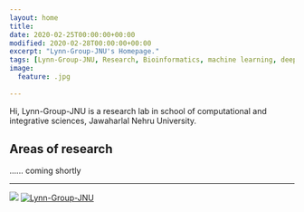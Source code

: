 ```yaml
---
layout: home
title: 
date: 2020-02-25T00:00:00+00:00
modified: 2020-02-28T00:00:00+00:00
excerpt: "Lynn-Group-JNU's Homepage."
tags: [Lynn-Group-JNU, Research, Bioinformatics, machine learning, deep learning, home]
image:
  feature: .jpg
 
---
```

 

Hi, Lynn-Group-JNU is a research lab in school of computational and integrative sciences, Jawaharlal Nehru University.





## Areas of research

...... coming shortly







--------------------------------------------------------------------------------------------------------------------------------------
[<img src="https://img.shields.io/badge/LinkedIn-blue?style=flat&logo=linkedin&labelColor=black"/>](https://www.linkedin.com/in//)
[<img src="https://img.shields.io/badge/GitHub-black?style=flat&logo=github" alt="Lynn-Group-JNU"/>](https://github.com/Lynn-Group-JNU)





